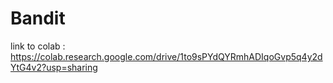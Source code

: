 # Bandit

link to colab : https://colab.research.google.com/drive/1to9sPYdQYRmhADIqoGvp5q4y2dYtG4v2?usp=sharing
